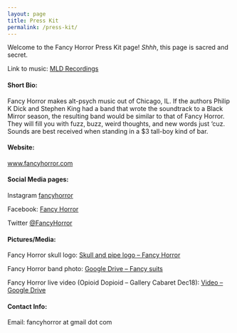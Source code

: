 ```yaml
---
layout: page
title: Press Kit
permalink: /press-kit/
---
```


Welcome to the Fancy Horror Press Kit page! _Shhh_, this page is sacred and secret.

Link to music:
[MLD Recordings](https://soundcloud.com/user-78895281/sets/mld-recording-january-2019)

#### Short Bio:

Fancy Horror makes alt-psych music out of Chicago, IL.
If the authors Philip K Dick and Stephen King had a band that wrote the soundtrack to a Black Mirror season,
the resulting band would be similar to that of Fancy Horror.
They will fill you with fuzz, buzz, weird thoughts, and new words just ‘cuz.
Sounds are best received when standing in a $3 tall-boy kind of bar.

#### Website:
www.fancyhorror.com

#### Social Media pages:

Instagram [fancyhorror](https://www.instagram.com/fancyhorror/)

Facebook: [Fancy Horror](https://www.facebook.com/fancyhorror)

Twitter [@FancyHorror](https://twitter.com/FancyHorror)

#### Pictures/Media:
Fancy Horror skull logo: [Skull and pipe logo – Fancy Horror](https://drive.google.com/open?id=1edT5c6AHgkwyLKlwTE5j48u5bp35Lcm0)

Fancy Horror band photo: [Google Drive – Fancy suits](https://drive.google.com/open?id=1DzXrq9Pw7V2RlMXPYvc2czLPai-nywJo)

Fancy Horror live video (Opioid Dopioid – Gallery Cabaret Dec18): [Video – Google Drive](https://drive.google.com/open?id=1qjQCW9pX-PE4sTAVeZxNrfBPHsLd3G1y)

#### Contact Info:
Email: fancyhorror at gmail dot com
